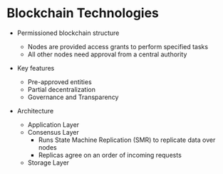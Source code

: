 # Blockchain Technologies

- Permissioned blockchain structure
  - Nodes are provided access grants to perform specified tasks
  - All other nodes need approval from a central authority

- Key features
  - Pre-approved entities
  - Partial decentralization
  - Governance and Transparency

- Architecture
  - Application Layer
  - Consensus Layer
    - Runs State Machine Replication (SMR) to replicate data over nodes
    - Replicas agree on an order of incoming requests
  - Storage Layer